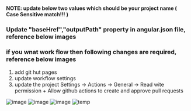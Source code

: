 #### NOTE: update below two values which should be your project name ( Case Sensitive match!!! )

### Update "baseHref","outputPath" property in angular.json file, reference below images 

### if you wnat work flow then following changes are required, reference below images
1. add git hut pages
2. update workflow settings
3. update the project Settings -> Actions -> General -> Read wite permission + Allow github actions to create and approve pull requests


![image](https://user-images.githubusercontent.com/13028448/167312781-029fc6d0-e8cb-407e-93a4-a40d7f1c0f2f.png)
![image](https://user-images.githubusercontent.com/13028448/167319745-85a59da4-f7d0-4500-89fd-fe4bae5d4f37.png)
![image](https://user-images.githubusercontent.com/13028448/167319879-069e9a44-6454-4f63-9bdd-e697173f92e3.png)
![temp](https://github.com/MateenKhan/Angular-template/assets/13028448/ec874a4e-f4ee-410e-8f3b-389407af7f15)
